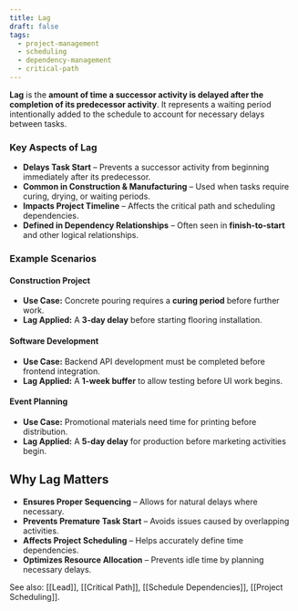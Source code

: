 ```yaml
---
title: Lag
draft: false
tags:
  - project-management
  - scheduling
  - dependency-management
  - critical-path
---
```


**Lag** is the **amount of time a successor activity is delayed after the completion of its predecessor activity**. It represents a waiting period intentionally added to the schedule to account for necessary delays between tasks.

### **Key Aspects of Lag**
- **Delays Task Start** – Prevents a successor activity from beginning immediately after its predecessor.
- **Common in Construction & Manufacturing** – Used when tasks require curing, drying, or waiting periods.
- **Impacts Project Timeline** – Affects the critical path and scheduling dependencies.
- **Defined in Dependency Relationships** – Often seen in **finish-to-start** and other logical relationships.

### **Example Scenarios**

#### **Construction Project**
- **Use Case:** Concrete pouring requires a **curing period** before further work.
- **Lag Applied:** A **3-day delay** before starting flooring installation.

#### **Software Development**
- **Use Case:** Backend API development must be completed before frontend integration.
- **Lag Applied:** A **1-week buffer** to allow testing before UI work begins.

#### **Event Planning**
- **Use Case:** Promotional materials need time for printing before distribution.
- **Lag Applied:** A **5-day delay** for production before marketing activities begin.

## **Why Lag Matters**
- **Ensures Proper Sequencing** – Allows for natural delays where necessary.
- **Prevents Premature Task Start** – Avoids issues caused by overlapping activities.
- **Affects Project Scheduling** – Helps accurately define time dependencies.
- **Optimizes Resource Allocation** – Prevents idle time by planning necessary delays.

See also: [[Lead]], [[Critical Path]], [[Schedule Dependencies]], [[Project Scheduling]].
